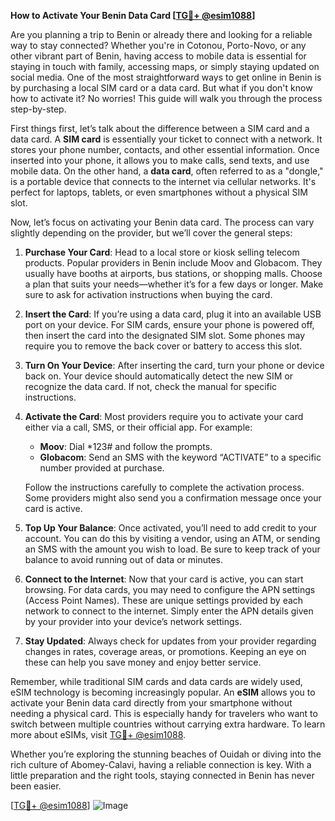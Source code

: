 **How to Activate Your Benin Data Card [[TG💪+ @esim1088](https://t.me/s/esim1088)]**

Are you planning a trip to Benin or already there and looking for a reliable way to stay connected? Whether you're in Cotonou, Porto-Novo, or any other vibrant part of Benin, having access to mobile data is essential for staying in touch with family, accessing maps, or simply staying updated on social media. One of the most straightforward ways to get online in Benin is by purchasing a local SIM card or a data card. But what if you don't know how to activate it? No worries! This guide will walk you through the process step-by-step.

First things first, let’s talk about the difference between a SIM card and a data card. A **SIM card** is essentially your ticket to connect with a network. It stores your phone number, contacts, and other essential information. Once inserted into your phone, it allows you to make calls, send texts, and use mobile data. On the other hand, a **data card**, often referred to as a "dongle," is a portable device that connects to the internet via cellular networks. It's perfect for laptops, tablets, or even smartphones without a physical SIM slot. 

Now, let’s focus on activating your Benin data card. The process can vary slightly depending on the provider, but we’ll cover the general steps:

1. **Purchase Your Card**: Head to a local store or kiosk selling telecom products. Popular providers in Benin include Moov and Globacom. They usually have booths at airports, bus stations, or shopping malls. Choose a plan that suits your needs—whether it’s for a few days or longer. Make sure to ask for activation instructions when buying the card.

2. **Insert the Card**: If you’re using a data card, plug it into an available USB port on your device. For SIM cards, ensure your phone is powered off, then insert the card into the designated SIM slot. Some phones may require you to remove the back cover or battery to access this slot.

3. **Turn On Your Device**: After inserting the card, turn your phone or device back on. Your device should automatically detect the new SIM or recognize the data card. If not, check the manual for specific instructions.

4. **Activate the Card**: Most providers require you to activate your card either via a call, SMS, or their official app. For example:
   - **Moov**: Dial *123# and follow the prompts.
   - **Globacom**: Send an SMS with the keyword “ACTIVATE” to a specific number provided at purchase.
   
   Follow the instructions carefully to complete the activation process. Some providers might also send you a confirmation message once your card is active.

5. **Top Up Your Balance**: Once activated, you’ll need to add credit to your account. You can do this by visiting a vendor, using an ATM, or sending an SMS with the amount you wish to load. Be sure to keep track of your balance to avoid running out of data or minutes.

6. **Connect to the Internet**: Now that your card is active, you can start browsing. For data cards, you may need to configure the APN settings (Access Point Names). These are unique settings provided by each network to connect to the internet. Simply enter the APN details given by your provider into your device’s network settings.

7. **Stay Updated**: Always check for updates from your provider regarding changes in rates, coverage areas, or promotions. Keeping an eye on these can help you save money and enjoy better service.

Remember, while traditional SIM cards and data cards are widely used, eSIM technology is becoming increasingly popular. An **eSIM** allows you to activate your Benin data card directly from your smartphone without needing a physical card. This is especially handy for travelers who want to switch between multiple countries without carrying extra hardware. To learn more about eSIMs, visit [TG💪+ @esim1088](https://t.me/s/esim1088).

Whether you’re exploring the stunning beaches of Ouidah or diving into the rich culture of Abomey-Calavi, having a reliable connection is key. With a little preparation and the right tools, staying connected in Benin has never been easier.

[[TG💪+ @esim1088](https://t.me/s/esim1088)] ![Image](https://i.postimg.cc/Y0z9fWf4/image.png)